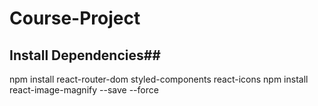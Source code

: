 # Course-Project
## Install Dependencies##
npm install react-router-dom styled-components react-icons
npm install react-image-magnify --save --force
